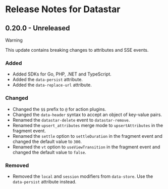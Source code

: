 # Release Notes for Datastar

## 0.20.0 - Unreleased

> [!WARNING]
> This update contains breaking changes to attributes and SSE events.

### Added

- Added SDKs for Go, PHP, .NET  and TypeScript.
- Added the `data-persist` attribute.
- Added the `data-replace-url` attribute.

### Changed

- Changed the `$$` prefix to `@` for action plugins.
- Changed the `data-header` syntax to accept an object of key-value pairs.
- Renamed the `datastar-delete` event to `datastar-remove`.
- Renamed the `upsert_attributes` merge mode to `upsertAttributes` in the fragment event.
- Renamed the `settle` option to `settleDuration` in the fragment event and changed the default value to `300`.
- Renamed the `vt` option to `useViewTransition` in the fragment event and changed the default value to `false`.

### Removed
 
- Removed the `local` and `session` modifiers from `data-store`. Use the `data-persist` attribute instead.
